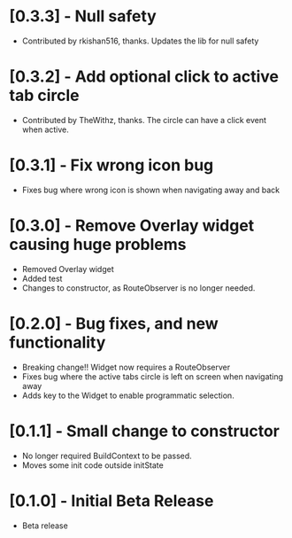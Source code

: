 # [0.3.3] - Null safety
* Contributed by rkishan516, thanks. Updates the lib for null safety

# [0.3.2] - Add optional click to active tab circle
* Contributed by TheWithz, thanks. The circle can have a click event when active.

# [0.3.1] - Fix wrong icon bug
* Fixes bug where wrong icon is shown when navigating away and back

# [0.3.0] - Remove Overlay widget causing huge problems
* Removed Overlay widget
* Added test
* Changes to constructor, as RouteObserver is no longer needed.

# [0.2.0] - Bug fixes, and new functionality
* Breaking change!! Widget now requires a RouteObserver
* Fixes bug where the active tabs circle is left on screen when navigating away
* Adds key to the Widget to enable programmatic selection.

# [0.1.1] - Small change to constructor
* No longer required BuildContext to be passed.
* Moves some init code outside initState

# [0.1.0] - Initial Beta Release
* Beta release
